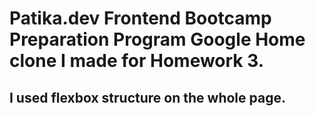 # Patika.dev Frontend Bootcamp Preparation Program Google Home clone I made for Homework 3.

## I used flexbox structure on the whole page.